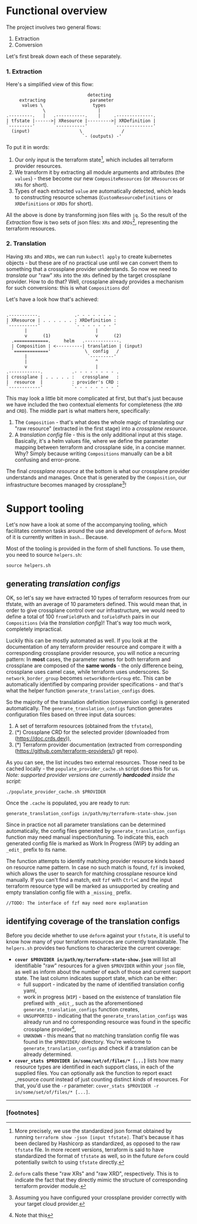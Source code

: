 # Functional overview

The project involves two general flows:
1. Extraction
2. Conversion

Let's first break down each of these separately.

### 1. Extraction

Here's a simplified view of this flow:

```
                               detecting
     extracting                 parameter
      values \                   types
              \                    |
.---------.   |   .-----------.    |     .--------------.
| tfstate |------>| XResource |--------->| XRDefinition |
`---------'       `-----------'          `--------------'
  (input)                   \               /
                             `- (outputs) -'
```

To put it in words:
1. Our only input is the terraform state[^1], which includes all terraform provider resources.
2. We transform it by extracting all module arguments and attributes (the `values`) - these become our new `CompositeResources` (or `XResources` or `XRs` for short).
3. Types of each extracted `value` are automatically detected, which leads to constructing resource schemas (`CustomResourceDefinitions` or `XRDefinitions` or `XRDs` for short).

All the above is done by transforming json files with `jq`. So the result of the *Extraction* flow is two sets of json files: `XRs` and `XRDs`[^2], representing the terraform resources.


### 2. Translation

Having `XRs` and `XRDs`, we can run `kubectl apply` to create kubernetes objects - but these are of no practical use until we can convert them to something that a crossplane provider understands. So now we need to *translate* our "raw" `XRs` into the `XRs` defined by the target crossplane provider. How to do that? Well, crossplane already provides a mechanism for such conversions: this is what `Compositions` do!

Let's have a look how that's achieved:

```

.-----------.             .- - - - - - - .
| XResource | . . . . . . : XRDefinition :
`-----------'             `- - - - - - - '
       |                          |
       v      (1)                 v      (2)
  .=============.     helm   .-------------.
  | Composition | <----------| translation | (input)
  `============='             \  config   /
       |                       `---------'
       |                          ^
       v                          |
.------------.           .- - - - - - - - .
| crossplane | . . . . . :   crossplane   :
|  resource  |           : provider's CRD :
`------------'           `- - - - - - - - '
```

This may look a little bit more complicated at first, but that's just because we have included the two contextual elements for completeness (the `XRD` and `CRD`). The middle part is what matters here, specifically:
1. The `Composition` - that's what does the whole magic of translating our "raw resource" (extracted in the first stage) into a *crossplane resource*.
2. A *translation config* file - this is the only additional input at this stage. Basically, it's a helm values file, where we define the parameter mapping between terraform and crossplane side, in a concise manner. Why? Simply because writing `Compositions` manually can be a bit confusing and error-prone.

The final *crossplane resource* at the bottom is what our crossplane provider understands and manages. Once that is generated by the `Composition`, our infrastructure becomes managed by crossplane[^3]!


# Support tooling

Let's now have a look at some of the accompanying tooling, which facilitates common tasks around the use and development of `deform`. Most of it is currently written in `bash`... Because.

Most of the tooling is provided in the form of shell functions. To use them, you need to source `helpers.sh`:

```
source helpers.sh
```

## generating *translation configs*

OK, so let's say we have extracted 10 types of terraform resources from our tfstate, with an average of 10 parameters defined. This would mean that, in order to give crossplane control over our infrastructure, we would need to define a total of 100 `fromFieldPath` and `toFieldPath` pairs in our `Compositions` (via the *translation config*)! That's way too much work, completely impractical.

Luckily this can be mostly automated as well. If you look at the documentation of any terraform provider resource and compare it with a corresponding crossplane provider resource, you will notice a recurring pattern: In **most** cases, the parameter names for both terraform and crossplane are composed of the **same words** - the only difference being, crossplane uses camel case, while terraform uses underscores. So `network_border_group` becomes `networkBorderGroup` etc. This can be automatically identified by comparing provider specifications - and that's what the helper function `generate_translation_configs` does.

So the majority of the translation definition (conversion config) is generated automatically. The `generate_translation_configs` function generates configuration files based on three input data sources:
1. A set of terraform resources (obtained from the `tfstate`),
2. (*) Crossplane CRD for the selected provider (downloaded from (https://doc.crds.dev)),
3. (*) Terraform provider documentation (extracted from corresponding (https://github.com/terraform-providers/) git repo).

As you can see, the list incudes two external resources. Those need to be cached locally - the `populate_provider_cache.sh` script does this for us. _Note: supported provider versions are currently **hardcoded** inside the script:_

```
./populate_provider_cache.sh $PROVIDER
```

Once the `.cache` is populated, you are ready to run:
```
generate_translation_configs in/path/my/terraform-state-show.json
```

Since in practice not all parameter translations can be determined automatically, the config files generated by `generate_translation_configs` function may need manual inspection/tuning. To indicate this, each generated config file is marked as Work In Progress (WIP) by adding an `_edit_` prefix to its name.

The function attempts to identify matching provider resource kinds based on resource name pattern. In case no such match is found, `fzf` is invoked, which allows the user to search for matching crossplane resource kind manually. If you can't find a match, exit `fzf` with `Ctrl+C` and the input terraform resource type will be marked as unsupported by creating and empty translation config file with a `_missing_` prefix.

`//TODO: The interface of fzf may need more explanation`


## identifying coverage of the translation configs

Before you decide whether to use `deform` against your `tfstate`, it is useful to know how many of your terraform resources are currently translatable. The `helpers.sh` provides two functions to characterize the current coverage:

 * **`cover $PROVIDER in/path/my/terraform-state-show.json`** will list all identifiable "raw" resources for a given `$PROVIDER` within your `json` file, as well as inform about the number of each of those and current support state. The last column indicates support state, which can be either:
    - full support - indicated by the name of identified translation config yaml,
    - work in progress (`WIP`) - based on the existence of translation file prefixed with `_edit_`, such as the aforementioned `generate_translation_configs` function creates,
    - `UNSUPPORTED` - indicating that the `generate_translation_configs` was already run and no corresponding resource was found in the specific crossplane provider[^4],
    - `UNKNOWN` - this means that no matching translation config file was found in the `$PROVIDER/` directory. You're welcome to `generate_translation_configs` and check if a translation can be already determined.
 * **`cover_stats $PROVIDER in/some/set/of/files/* [...]`** lists how many resource types are identified in each support class, in each of the supplied files. You can optionally ask the function to report exact _resource _count_ instead of just counting distinct _kinds_ of resources. For that, you'd use the `-r` parameter: `cover_stats $PROVIDER -r in/some/set/of/files/* [...]`.

----

### [footnotes]

[^1]: More precisely, we use the standardized json format obtained by running `terraform show -json [input tfstate]`. That's because it has been declared by Hashicorp as standardized, as opposed to the raw `tfstate` file. In more recent versions, terraform is said to have standardized the format of `tfstate` as well, so in the future `deform` could potentially switch to using `tfstate` directly.
[^2]: `deform` calls these "raw XRs" and "raw XRD", respectively. This is to indicate the fact that they directly mimic the structure of corresponding terraform provider module.
[^3]: Assuming you have configured your crossplane provider correctly with your target cloud provider.
[^4]: Note that this 
